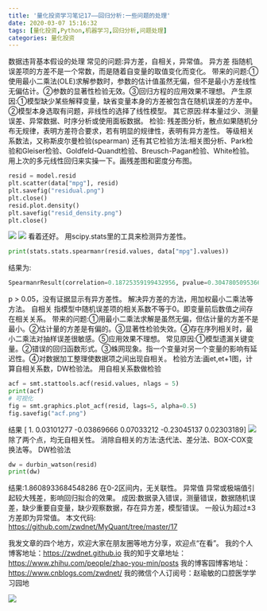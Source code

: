 ```yaml
---
title: '量化投资学习笔记17——回归分析:一些问题的处理'
date: 2020-03-07 15:16:32
tags: [量化投资,Python,机器学习,回归分析,问题处理]
categories: 量化投资
---
```

数据违背基本假设的处理
常见的问题:异方差，自相关，异常值。
异方差
指随机误差项的方差不是一个常数，而是随着自变量的取值变化而变化。
带来的问题:①使用最小二乘法(OLE)求解参数时，参数的估计值虽然无偏，但不是最小方差线性无偏估计。②参数的显著性检验无效。③回归方程的应用效果不理想。
产生原因:①模型缺少某些解释变量，缺省变量本身的方差被包含在随机误差的方差中。②模型本身选取有问题，非线性的选择了线性模型。
其它原因:样本量过少、测量误差、异常数据、时序分析或使用面板数据。
检验:
残差图分析，散点如果随机分布无规律，表明方差符合要求，若有明显的规律性，表明有异方差性。
等级相关系数法，又称斯皮尔曼检验(spearman)
还有其它检验方法:相关图分析、Park检验和Gleiser检验、Goldfeld-Quandt检验、Breusch-Pagan检验、White检验。
用上次的多元线性回归来实操一下。画残差图和密度分布图。
```python
resid = model.resid
plt.scatter(data["mpg"], resid)
plt.savefig("residual.png")
plt.close()
resid.plot.density()
plt.savefig("resid_density.png")
plt.close()
```
![](https://zymblog-1258069789.cos.ap-chengdu.myqcloud.com/blog0178-QTLearn/11/01.png)
![](https://zymblog-1258069789.cos.ap-chengdu.myqcloud.com/blog0178-QTLearn/11/02.png)
看着还好。
用scipy.stats里的工具来检测异方差性。
```python
print(stats.stats.spearmanr(resid.values, data["mpg"].values))
```
结果为:
```python
SpearmanrResult(correlation=0.18725359199432956, pvalue=0.30478050953662256)
```
p > 0.05，没有证据显示有异方差性。
解决异方差的方法，用加权最小二乘法等方法。
自相关
指模型中随机误差项的相关系数不等于0。即变量前后数值之间存在相关关系。
带来的问题:①用最小二乘法求解是虽然无偏，但估计量的方差不是最小。②估计量的方差是有偏的。③显著性检验失效。④存在序列相关时，最小二乘法对抽样误差很敏感。⑤应用效果不理想。
常见原因:①模型遗漏关键变量。②错误的回归函数形式。③蛛网现象。指一个变量对另一个变量的影响有延迟性。④对数据加工整理使数据项之间出现自相关。
检验方法:画et,et+1图，计算自相关系数，DW检验法。
用自相关系数做检验
```python
acf = smt.stattools.acf(resid.values, nlags = 5)
print(acf)
# 可视化
fig = smt.graphics.plot_acf(resid, lags=5, alpha=0.5)
fig.savefig("acf.png")
```
结果
[ 1. 0.03101277 -0.03869666 0.07033212 -0.23045137 0.02303189]
![](https://zymblog-1258069789.cos.ap-chengdu.myqcloud.com/blog0178-QTLearn/11/03.png)
除了两个点，均无自相关性。
消除自相关的方法:迭代法、差分法、BOX-COX变换法等。
DW检验法
```python
dw = durbin_watson(resid)
print(dw)
```
结果:1.8608933684548286
在0-2区间内，无关联性。
异常值
异常或极端值引起较大残差，影响回归拟合的效果。
成因:数据录入错误，测量错误，数据随机误差，缺少重要自变量，缺少观察数据，存在异方差，模型错误。
一般认为超过±3方差即为异常值。
本文代码: https://github.com/zwdnet/MyQuant/tree/master/17


我发文章的四个地方，欢迎大家在朋友圈等地方分享，欢迎点“在看”。
我的个人博客地址：https://zwdnet.github.io
我的知乎文章地址： https://www.zhihu.com/people/zhao-you-min/posts
我的博客园博客地址： https://www.cnblogs.com/zwdnet/
我的微信个人订阅号：赵瑜敏的口腔医学学习园地


![](https://zymblog-1258069789.cos.ap-chengdu.myqcloud.com/other/wx.jpg)

